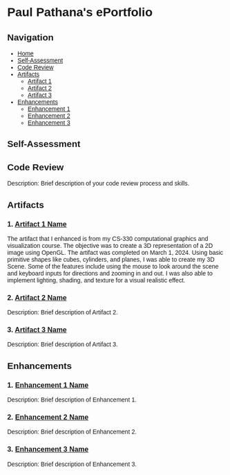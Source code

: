 <!DOCTYPE html>
<html>
<head>
  <style>
    body {
      background-image: url(https://raw.githubusercontent.com/paulp89/ePortfolio/main/Readme%20background.JPG);
      background-size: cover;
      background-position: center;
      font-family: Arial, sans-serif;
      padding: 20px;
    }
    /* Additional CSS styles can be added here */
  </style>
</head>
<body>

# Paul Pathana's ePortfolio

## Navigation

- [Home](https://github.com/paulp89/ePortfolio/blob/main/README.md)
- [Self-Assessment](https://github.com/paulp89/ePortfolio/blob/main/README.md)
- [Code Review](https://github.com/paulp89/ePortfolio/blob/main/Code%20Review.md)
- [Artifacts](https://github.com/paulp89/ePortfolio/tree/main/Original%20Artifacts)
  - [Artifact 1](https://github.com/paulp89/ePortfolio/blob/main/Original%20Artifacts/Artifact1.md)
  - [Artifact 2](https://github.com/paulp89/ePortfolio/blob/main/Original%20Artifacts/Artifact2.md)
  - [Artifact 3](https://github.com/paulp89/ePortfolio/blob/main/Original%20Artifacts/Artifact3.md)
- [Enhancements](https://github.com/paulp89/ePortfolio/tree/main/Enhancement)
  - [Enhancement 1](https://github.com/paulp89/ePortfolio/blob/main/Enhancement/Enhancement1.md)
  - [Enhancement 2](https://github.com/paulp89/ePortfolio/blob/main/Enhancement/Enhancement2.md)
  - [Enhancement 3](https://github.com/paulp89/ePortfolio/blob/main/Enhancement/Enhancement3.md)

## Self-Assessment


## Code Review
Description: Brief description of your code review process and skills.

## Artifacts

### 1. [Artifact 1 Name](https://github.com/paulp89/ePortfolio/blob/main/Original%20Artifacts/Artifact1.md)
  The artifact that I enhanced is from my CS-330 computational graphics and visualization course. The objective was to create a 3D representation of a 2D image using OpenGL.  The artifact was completed on March 1, 2024.  Using basic primitive shapes like cubes, cylinders, and planes, I was able to create my 3D Scene.  Some of the features include using the mouse to look around the scene and keyboard inputs for directions and zooming in and out.  I was also able to implement lighting, shading, and texture for a visual realistic effect.  

### 2. [Artifact 2 Name](https://github.com/paulp89/ePortfolio/blob/main/Original%20Artifacts/Artifact2.md)
Description: Brief description of Artifact 2.

### 3. [Artifact 3 Name](https://github.com/paulp89/ePortfolio/blob/main/Original%20Artifacts/Artifact3.md)
Description: Brief description of Artifact 3.

## Enhancements

### 1. [Enhancement 1 Name](https://github.com/paulp89/ePortfolio/blob/main/Enhancement/Enhancement1.md)
Description: Brief description of Enhancement 1.

### 2. [Enhancement 2 Name](https://github.com/paulp89/ePortfolio/blob/main/Enhancement/Enhancement2.md)
Description: Brief description of Enhancement 2.

### 3. [Enhancement 3 Name](https://github.com/paulp89/ePortfolio/blob/main/Enhancement/Enhancement3.md)
Description: Brief description of Enhancement 3.

</body>
</html>

